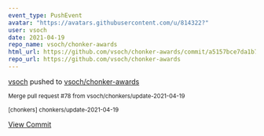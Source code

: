 ```yaml
---
event_type: PushEvent
avatar: "https://avatars.githubusercontent.com/u/814322?"
user: vsoch
date: 2021-04-19
repo_name: vsoch/chonker-awards
html_url: https://github.com/vsoch/chonker-awards/commit/a5157bce7da1b7821359551b65b830d57f161ae6
repo_url: https://github.com/vsoch/chonker-awards
---
```


<a href='https://github.com/vsoch' target='_blank'>vsoch</a> pushed to <a href='https://github.com/vsoch/chonker-awards' target='_blank'>vsoch/chonker-awards</a>

<small>Merge pull request #78 from vsoch/chonkers/update-2021-04-19

[chonkers] chonkers/update-2021-04-19</small>

<a href='https://github.com/vsoch/chonker-awards/commit/a5157bce7da1b7821359551b65b830d57f161ae6' target='_blank'>View Commit</a>
